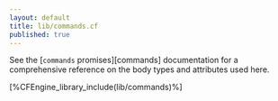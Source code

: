 ```yaml
---
layout: default
title: lib/commands.cf
published: true
---
```


See the [`commands` promises][commands] documentation for a
comprehensive reference on the body types and attributes used here.

[%CFEngine_library_include(lib/commands)%]
